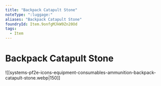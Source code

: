 ```yaml
---
title: "Backpack Catapult Stone"
noteType: ":luggage:"
aliases: "Backpack Catapult Stone"
foundryId: Item.9onfgMJkW9Zn20Od
tags:
  - Item
---
```


# Backpack Catapult Stone
![[systems-pf2e-icons-equipment-consumables-ammunition-backpack-catapult-stone.webp|150]]
